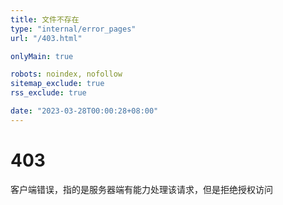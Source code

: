 ```yaml
---
title: 文件不存在
type: "internal/error_pages"
url: "/403.html"

onlyMain: true

robots: noindex, nofollow
sitemap_exclude: true
rss_exclude: true

date: "2023-03-28T00:00:28+08:00"
---
```


<div class="text-center py-5">
    <h1 class="display-1">403</h1>
    <p class="display-2">客户端错误，指的是服务器端有能力处理该请求，但是拒绝授权访问</p>
</div>